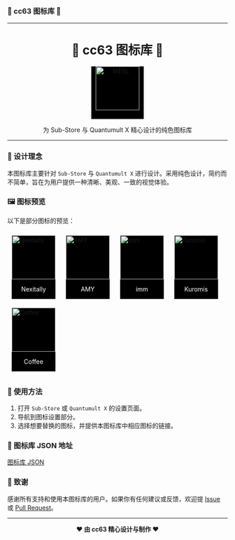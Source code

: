 ### 🌟 cc63 图标库 🌟

---

<div align="center">
    <h1> 🌟 cc63 图标库 🌟 </h1>
    <div style="background-color: black; width: 120px; height: 120px; display: inline-block; vertical-align: middle;">
        <img src="https://raw.githubusercontent.com/cc63/ICON/main/icons/MESL.png" alt="MESL" width="100">
    </div>
    <p>为 Sub-Store 与 Quantumult X 精心设计的纯色图标库</p>
</div>

---

### 🎨 设计理念

本图标库主要针对 `Sub-Store` 与 `Quantumult X` 进行设计。采用纯色设计，简约而不简单，旨在为用户提供一种清晰、美观、一致的视觉体验。

### 🖼️ 图标预览

以下是部分图标的预览：

<div style="background-color: black; display: inline-block; vertical-align: middle; margin: 10px;">
    <img src="https://raw.githubusercontent.com/cc63/ICON/main/icons/Nexitally.png" alt="Nexitally" width="100">
    <p style="text-align: center; color: white;">Nexitally</p>
</div>

<div style="background-color: black; display: inline-block; vertical-align: middle; margin: 10px;">
    <img src="https://raw.githubusercontent.com/cc63/ICON/main/icons/AMY.png" alt="AMY" width="100">
    <p style="text-align: center; color: white;">AMY</p>
</div>

<div style="background-color: black; display: inline-block; vertical-align: middle; margin: 10px;">
    <img src="https://raw.githubusercontent.com/cc63/ICON/main/icons/imm.png" alt="imm" width="100">
    <p style="text-align: center; color: white;">imm</p>
</div>

<div style="background-color: black; display: inline-block; vertical-align: middle; margin: 10px;">
    <img src="https://raw.githubusercontent.com/cc63/ICON/main/icons/Kuromis.png" alt="Kuromis" width="100">
    <p style="text-align: center; color: white;">Kuromis</p>
</div>

<div style="background-color: black; display: inline-block; vertical-align: middle; margin: 10px;">
    <img src="https://raw.githubusercontent.com/cc63/ICON/main/icons/Coffee.png" alt="Coffee" width="100">
    <p style="text-align: center; color: white;">Coffee</p>
</div>

### 🔧 使用方法

1. 打开 `Sub-Store` 或 `Quantumult X` 的设置页面。
2. 导航到图标设置部分。
3. 选择想要替换的图标，并提供本图标库中相应图标的链接。

### 📁 图标库 JSON 地址

[图标库 JSON](https://raw.githubusercontent.com/cc63/ICON/main/icons.json)

### 🙏 致谢

感谢所有支持和使用本图标库的用户。如果你有任何建议或反馈，欢迎提 [Issue](https://github.com/cc63/ICON/issues) 或 [Pull Request](https://github.com/cc63/ICON/pulls)。

---

<div align="center">
    <b>❤️ 由 cc63 精心设计与制作 ❤️</b>
</div>
